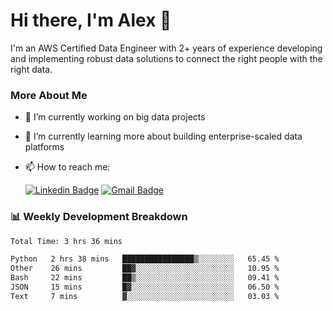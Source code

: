 # Hi there, I'm Alex  👋

I'm an AWS Certified Data Engineer with 2+ years of experience developing and implementing robust data solutions to connect the right people with the right data. 

### More About Me

- 🔭 I’m currently working on big data projects
- 🌱 I’m currently learning more about building enterprise-scaled data platforms
- 📫 How to reach me:

  [![Linkedin Badge](https://img.shields.io/badge/LinkedIn-0077B5?style=for-the-badge&logo=linkedin&logoColor=white)](https://www.linkedin.com/in/itsalexchen) [![Gmail Badge](https://img.shields.io/badge/Gmail-D14836?style=for-the-badge&logo=gmail&logoColor=white)](mailto:itsalexchen@gmail.com)




### 📊 Weekly Development Breakdown
<!--START_SECTION:waka-->

```txt
Total Time: 3 hrs 36 mins

Python   2 hrs 38 mins   ████████████████▒░░░░░░░░   65.45 %
Other    26 mins         ██▓░░░░░░░░░░░░░░░░░░░░░░   10.95 %
Bash     22 mins         ██▒░░░░░░░░░░░░░░░░░░░░░░   09.41 %
JSON     15 mins         █▓░░░░░░░░░░░░░░░░░░░░░░░   06.50 %
Text     7 mins          ▓░░░░░░░░░░░░░░░░░░░░░░░░   03.03 %
```

<!--END_SECTION:waka-->
